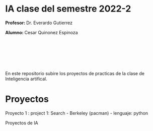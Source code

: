 # IA clase del semestre 2022-2
<p><b>Profesor: </b> Dr. Everardo Gutierrez</p>
<p><b>Alumno: </b> Cesar Quinonez Espinoza</p>
<br/><br/><br/><br/><br/>
<p>En este repositorio subire los proyectos de practicas de la clase de Inteligencia artifical.</p>
<h1>Proyectos</h1>
<p>Proyecto 1 : project 1: Search - Berkeley (pacman) - lenguaje: python</p>

Proyectos de IA

